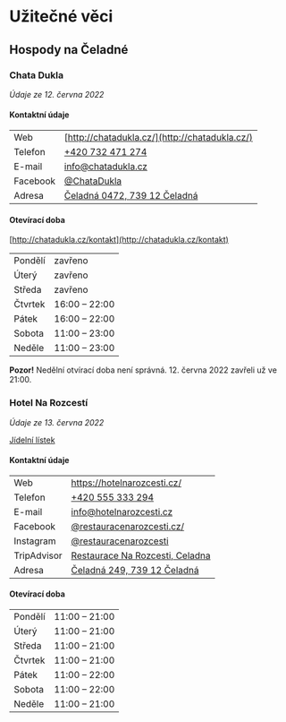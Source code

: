 # Užitečné věci

## Hospody na Čeladné

### Chata Dukla

*Údaje ze 12. června 2022*

#### Kontaktní údaje

|          |                                                                            |
| -------- | ---------------------------------------------------------------------------|
| Web      | [http://chatadukla.cz/](http://chatadukla.cz/)                             |
| Telefon  | [+420 732 471 274](tel:+420732471274)                                      |
| E-mail   | [info@chatadukla.cz](mailto:info@chatadukla.cz)                            |
| Facebook | [@ChataDukla](https://facebook.com/ChataDukla) |
| Adresa   | [Čeladná 0472, 739 12 Čeladná](https://mapy.cz/s/kesafafaru)               |

#### Otevírací doba

[http://chatadukla.cz/kontakt](http://chatadukla.cz/kontakt)


|         |               |
| ------- | ------------- |
| Pondělí | zavřeno       |
| Úterý   | zavřeno       |
| Středa  | zavřeno       |
| Čtvrtek | 16:00 – 22:00 |
| Pátek   | 16:00 – 22:00 |
| Sobota  | 11:00 – 23:00 |
| Neděle  | 11:00 – 23:00 |

**Pozor!** Nedělní otvírací doba není správná. 12. června 2022 zavřeli už ve 21:00.

### Hotel Na Rozcestí

*Údaje ze 13. června 2022*

[Jídelní lístek](https://restauracenarozcesti.cz/menu/)

#### Kontaktní údaje

|             |                                                                                                                                                                  |
| ----------  | ---------------------------------------------------------------------------------------------------------------------------------------------------------------- |
| Web         | https://hotelnarozcesti.cz/                                                                                                                                      |
| Telefon     | [+420 555 333 294](tel:+420555333294)                                                                                                                            |
| E-mail      | [info@hotelnarozcesti.cz](mailto:info@hotelnarozcesti.cz)                                                                                                        |
| Facebook    | [@restauracenarozcesti.cz/](https://facebook.com/restauracenarozcesti.cz)                                                                                        |
| Instagram   | [@restauracenarozcesti](https://instagram.com/restauracenarozcesti)                                                                                              |
| TripAdvisor | [Restaurace Na Rozcesti, Celadna](https://tripadvisor.cz/Restaurant_Review-g1160362-d12049782-Reviews-Na_Rozcesti-Celadna_Moravian_Silesian_Region_Moravia.html) |
| Adresa      | [Čeladná 249, 739 12 Čeladná](https://mapy.cz/s/jozumujafo)                                                                                                      |

#### Otevírací doba

|         |               |
| ------- | ------------- |
| Pondělí | 11:00 – 21:00 |
| Úterý   | 11:00 – 21:00 |
| Středa  | 11:00 – 21:00 |
| Čtvrtek | 11:00 – 21:00 |
| Pátek   | 11:00 – 22:00 |
| Sobota  | 11:00 – 22:00 |
| Neděle  | 11:00 – 21:00 |
